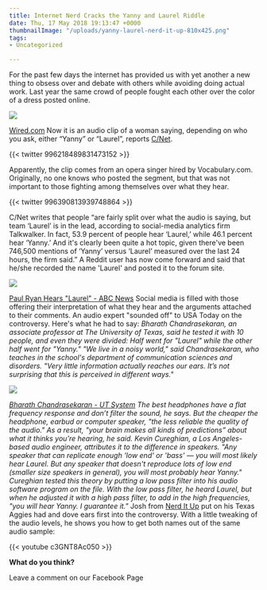 ```yaml
---
title: Internet Nerd Cracks the Yanny and Laurel Riddle
date: Thu, 17 May 2018 19:13:47 +0000
thumbnailImage: "/uploads/yanny-laurel-nerd-it-up-810x425.png"
tags:
- Uncategorized

---
```

For the past few days the internet has provided us with yet another a new thing to obsess over and debate with others while avoiding doing actual work. Last year the same crowd of people fought each other over the color of a dress posted online. 

![](http://newsattorneys.staging.wpengine.com/wp-content/uploads/2018/05/blue-dress-gold-dress-1024x519.jpg) 

[Wired.com](https://www.wired.com/2015/02/science-one-agrees-color-dress/) Now it is an audio clip of a woman saying, depending on who you ask, either “Yanny” or “Laurel”, reports [C/Net](https://www.cnet.com/news/yanny-or-laurel-the-internet-is-fighting-over-this-mysterious-word/). 

{{< twitter 996218489831473152 >}}

Apparently, the clip comes from an opera singer hired by Vocabulary.com. Originally, no one knows who posted the segment, but that was not important to those fighting among themselves over what they hear.

{{< twitter 996390813939748864 >}}

C/Net writes that people “are fairly split over what the audio is saying, but team ‘Laurel’ is in the lead, according to social-media analytics firm Talkwalker. In fact, 53.9 percent of people hear ‘Laurel,’ while 46.1 percent hear ‘Yanny.’ And it's clearly been quite a hot topic, given there've been 746,500 mentions of ‘Yanny’ versus ‘Laurel’ measured over the last 24 hours, the firm said.” A Reddit user has now come forward and said that he/she recorded the name 'Laurel' and posted it to the forum site. 

![](http://newsattorneys.staging.wpengine.com/wp-content/uploads/2018/05/paul-ryan-yanny-laurel-01-ap-jc-180516_hpMain_16x9_1600-1024x576.jpg) 

[Paul Ryan Hears "Laurel" - ABC News](https://abcnews.go.com/Politics/speaker-ryan-declares-obvious-answer-laurel-yanny-viral/story?id=55208971) Social media is filled with those offering their interpretation of what they hear and the arguments attached to their comments. An audio expert "sounded off" to USA Today on the controversy. Here's what he had to say: _Bharath Chandrasekaran, an associate professor at The University of Texas, said he tested it with 10 people, and even they were divided: Half went for "Laurel" while the other half went for "Yanny." "We live in a noisy world," said Chandrasekaran, who teaches in the school's department of communication sciences and disorders. "Very little information actually reaches our ears. It’s not surprising that this is perceived in different ways."_ 

_![](http://newsattorneys.staging.wpengine.com/wp-content/uploads/2018/05/chandrasekaran_bharath.jpg)_

 [_Bharath Chandrasekaran - UT System_](https://www.utsystem.edu/sites/regents-outstanding-teaching-awards/2015/chandrasekaran-bharath) _The best headphones have a flat frequency response and don’t filter the sound, he says. But the cheaper the headphone, earbud or computer speaker, "the less reliable the quality of the audio." As a result, "your brain makes all kinds of predictions” about what it thinks you’re hearing, he said. Kevin Cureghian, a Los Angeles-based audio engineer, attributes it to the difference in speakers. "Any speaker that can replicate enough 'low end' or 'bass' — you will most likely hear Laurel. But any speaker that doesn't reproduce lots of low end (smaller size speakers in general), you will most probably hear Yanny." Cureghian tested this theory by putting a low pass filter into his audio software program on the file. With the low pass filter, he heard Laurel, but when he adjusted it with a high pass filter, to add in the high frequencies, "you will hear Yanny. I guarantee it."_ Josh from [Nerd It Up](https://www.facebook.com/NerdItUpPod/) put on his Texas Aggies had and dove ears first into the controversy. With a little tweaking of the audio levels, he shows you how to get both names out of the same audio sample:

{{< youtube c3GNT8Ac050 >}}

**What do you think?** 

Leave a comment on our Facebook Page
